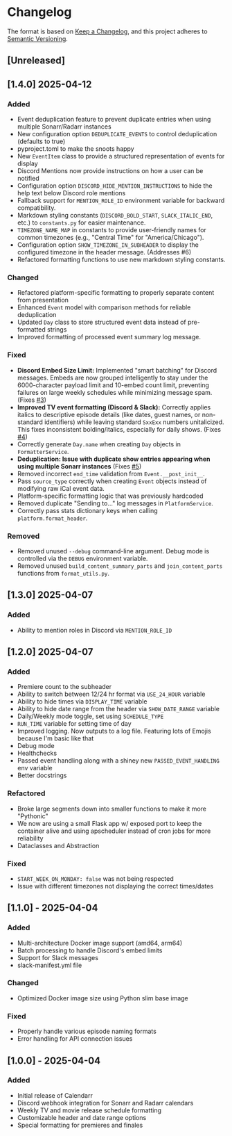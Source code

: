# Changelog

The format is based on [Keep a Changelog](https://keepachangelog.com/en/1.0.0/),
and this project adheres to [Semantic Versioning](https://semver.org/spec/v2.0.0.html).

## [Unreleased]

## [1.4.0] 2025-04-12

### Added
- Event deduplication feature to prevent duplicate entries when using multiple Sonarr/Radarr instances
- New configuration option `DEDUPLICATE_EVENTS` to control deduplication (defaults to true)
- pyproject.toml to make the snoots happy
- New `EventItem` class to provide a structured representation of events for display
- Discord Mentions now provide instructions on how a user can be notified
- Configuration option `DISCORD_HIDE_MENTION_INSTRUCTIONS` to hide the help text below Discord role mentions
- Fallback support for `MENTION_ROLE_ID` environment variable for backward compatibility.
- Markdown styling constants (`DISCORD_BOLD_START`, `SLACK_ITALIC_END`, etc.) to `constants.py` for easier maintenance.
- `TIMEZONE_NAME_MAP` in constants to provide user-friendly names for common timezones (e.g., "Central Time" for "America/Chicago").
- Configuration option `SHOW_TIMEZONE_IN_SUBHEADER` to display the configured timezone in the header message. (Addresses #6)
- Refactored formatting functions to use new markdown styling constants.


### Changed
- Refactored platform-specific formatting to properly separate content from presentation
- Enhanced `Event` model with comparison methods for reliable deduplication
- Updated `Day` class to store structured event data instead of pre-formatted strings
- Improved formatting of processed event summary log message.

### Fixed
- **Discord Embed Size Limit:** Implemented "smart batching" for Discord messages. Embeds are now grouped intelligently to stay under the 6000-character payload limit and 10-embed count limit, preventing failures on large weekly schedules while minimizing message spam. (Fixes [#3](https://github.com/jordanlambrecht/calendarr/issues/3))
- **Improved TV event formatting (Discord & Slack):** Correctly applies italics to descriptive episode details (like dates, guest names, or non-standard identifiers) while leaving standard `SxxExx` numbers unitalicized. This fixes inconsistent bolding/italics, especially for daily shows. (Fixes [#4](https://github.com/jordanlambrecht/calendarr/issues/4))
- Correctly generate `Day.name` when creating `Day` objects in `FormatterService`.
- **Deduplication: Issue with duplicate show entries appearing when using multiple Sonarr instances** (Fixes [#5](https://github.com/jordanlambrecht/calendarr/issues/5))
- Removed incorrect `end_time` validation from `Event.__post_init__`.
- Pass `source_type` correctly when creating `Event` objects instead of modifying raw iCal event data.
- Platform-specific formatting logic that was previously hardcoded
- Removed duplicate "Sending to..." log messages in `PlatformService`.
- Correctly pass stats dictionary keys when calling `platform.format_header`.

### Removed
- Removed unused `--debug` command-line argument. Debug mode is controlled via the `DEBUG` environment variable.
- Removed unused `build_content_summary_parts` and `join_content_parts` functions from `format_utils.py`.

## [1.3.0] 2025-04-07

### Added
- Ability to mention roles in Discord via `MENTION_ROLE_ID`

## [1.2.0] 2025-04-07

### Added
- Premiere count to the subheader
- Ability to switch between 12/24 hr format via `USE_24_HOUR` variable
- Ability to hide times via `DISPLAY_TIME` variable
- Ability to hide date range from the header via `SHOW_DATE_RANGE` variable
- Daily/Weekly mode toggle, set using `SCHEDULE_TYPE`
- `RUN_TIME` variable for setting time of day
- Improved logging. Now outputs to a log file. Featuring lots of Emojis because I'm basic like that 
- Debug mode
- Healthchecks
- Passed event handling along with a shiney new `PASSED_EVENT_HANDLING` env variable
- Better docstrings


### Refactored
- Broke large segments down into smaller functions to make it more "Pythonic"
- We now are using a small Flask app w/ exposed port to keep the container alive and using apscheduler instead of cron jobs for more reliability
- Dataclasses and Abstraction


### Fixed
- `START_WEEK_ON_MONDAY: false` was not being respected
- Issue with different timezones not displaying the correct times/dates




## [1.1.0] - 2025-04-04

### Added
- Multi-architecture Docker image support (amd64, arm64)
- Batch processing to handle Discord's embed limits
- Support for Slack messages
- slack-manifest.yml file

### Changed
- Optimized Docker image size using Python slim base image

### Fixed
- Properly handle various episode naming formats
- Error handling for API connection issues


## [1.0.0] - 2025-04-04

### Added
- Initial release of Calendarr
- Discord webhook integration for Sonarr and Radarr calendars
- Weekly TV and movie release schedule formatting
- Customizable header and date range options
- Special formatting for premieres and finales